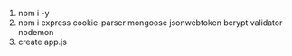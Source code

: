 1. npm i -y
2. npm i express cookie-parser mongoose jsonwebtoken bcrypt validator nodemon
3. create app.js
